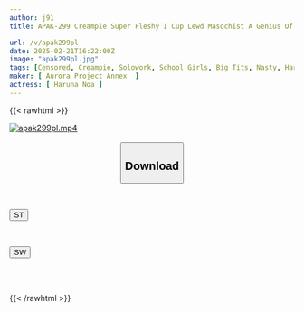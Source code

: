 ```yaml
---
author: j91
title: APAK-299 Creampie Super Fleshy I Cup Lewd Masochist A Genius Of Sex! Drooling Irama! Beautiful Big Tits Titjob! Breast Shaking Violent Trembling Climax Sex! "I'm Cumming! I'm Cumming! I'm Cumming Right Away!" Lewd Climax Student Guidance Aoi Hazuki

url: /v/apak299pl
date: 2025-02-21T16:22:00Z
image: "apak299pl.jpg"
tags: [Censored, Creampie, Solowork, School Girls, Big Tits, Nasty, Hardcore, Acme · Orgasm	]
maker: [ Aurora Project Annex  ]
actress: [ Haruna Noa ]
---
```



{{< rawhtml >}}

<div class="video" data-videoid="WDDPWaLz48Ib9ya">
    <a href="javascript:;">
        <img src="/v/apak299pl/apak299pl.jpg" width="WIDTH" height="HEIGHT" alt="apak299pl.mp4" loading="lazy">
    </a>
</div>

<script type="text/javascript" src="https://j91.asia/asset/on-demand-st.js"></script>

<br>
  <link rel="stylesheet" href="https://j91.asia/asset/bs5.css">
  
  <center>
  <button class="btn btn-primary" type="button" data-bs-toggle="collapse" data-bs-target=".multi-collapse" aria-expanded="false" aria-controls="multiCollapseExample1 multiCollapseExample2"><h2>Download</h2></button></center>
</p>
<div class="row">
  <div class="col">
    <div class="collapse multi-collapse" id="multiCollapseExample1">
      <div class="card card-body">
	      	      <br>
<div class="buttons">  
<p><a href="/v/apak299pl/st.html" target="_blank"><button class="btn-hover color-3"><i class="fa fa-download"></i> ST</button></a></p></div>
    </div>
  </div>
</div>
  <div class="col">
    <div class="collapse multi-collapse" id="multiCollapseExample2">
      <div class="card card-body">
	      <br>
<div class="buttons">
<p><a href="/v/apak299pl/sw.html" target="_blank"><button class="btn-hover color-2"><i class="fa fa-download"></i> SW</button></a></p></div>
<br><br>
      </div>
    </div>
  </div>
</div>

{{< /rawhtml >}}